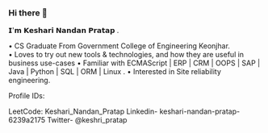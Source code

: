 ### Hi there 👋
𝗜'𝗺 𝗞𝗲𝘀𝗵𝗮𝗿𝗶 𝗡𝗮𝗻𝗱𝗮𝗻 𝗣𝗿𝗮𝘁𝗮𝗽 . 

• CS Graduate From Government College of Engineering Keonjhar.<br>
• Loves to try out new tools & technologies, and how they are useful in business use-cases
• Familiar with ECMAScript | ERP | CRM | OOPS | SAP | Java | Python | SQL | ORM | Linux .
• Interested in Site reliability engineering.

Profile IDs:

LeetCode: Keshari_Nandan_Pratap
Linkedin- keshari-nandan-pratap-6239a2175
Twitter-  @keshri_pratap

<!--
**KESHARINANDANPRATAP/KESHARINANDANPRATAP** is a ✨ _special_ ✨ repository because its `README.md` (this file) appears on your GitHub profile.
Here are some ideas to get you started:

- 🔭 I’m currently working on ...
- 🌱 I’m currently learning ...
- 👯 I’m looking to collaborate on ...
- 🤔 I’m looking for help with ...
- 💬 Ask me about ...
- 📫 How to reach me: ...
- 😄 Pronouns: ...
- ⚡ Fun fact: ...
-->
